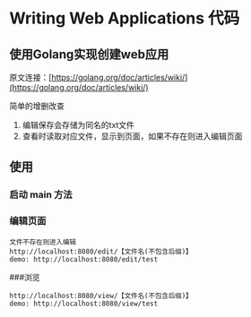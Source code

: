 # Writing Web Applications 代码

## 使用Golang实现创建web应用

原文连接：[https://golang.org/doc/articles/wiki/](https://golang.org/doc/articles/wiki/)

简单的增删改查
1. 编辑保存会存储为同名的txt文件
2. 查看时读取对应文件，显示到页面，如果不存在则进入编辑页面

## 使用

### 启动 main 方法

### 编辑页面
```
文件不存在则进入编辑
http://localhost:8080/edit/【文件名(不包含后缀)】
demo: http://localhost:8080/edit/test
```

###浏览
```
http://localhost:8080/view/【文件名(不包含后缀)】
demo: http://localhost:8080/view/test
```
